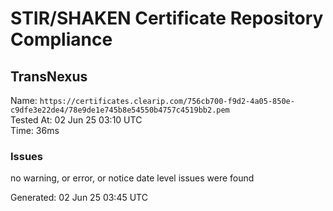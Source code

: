 # STIR/SHAKEN Certificate Repository Compliance

## TransNexus

Name: `https://certificates.clearip.com/756cb700-f9d2-4a05-850e-c9dfe3e22de4/78e9de1e745b8e54550b4757c4519bb2.pem`\
Tested At: 02 Jun 25 03:10 UTC\
Time: 36ms

### Issues

no warning, or error, or notice date level issues were found

Generated: 02 Jun 25 03:45 UTC